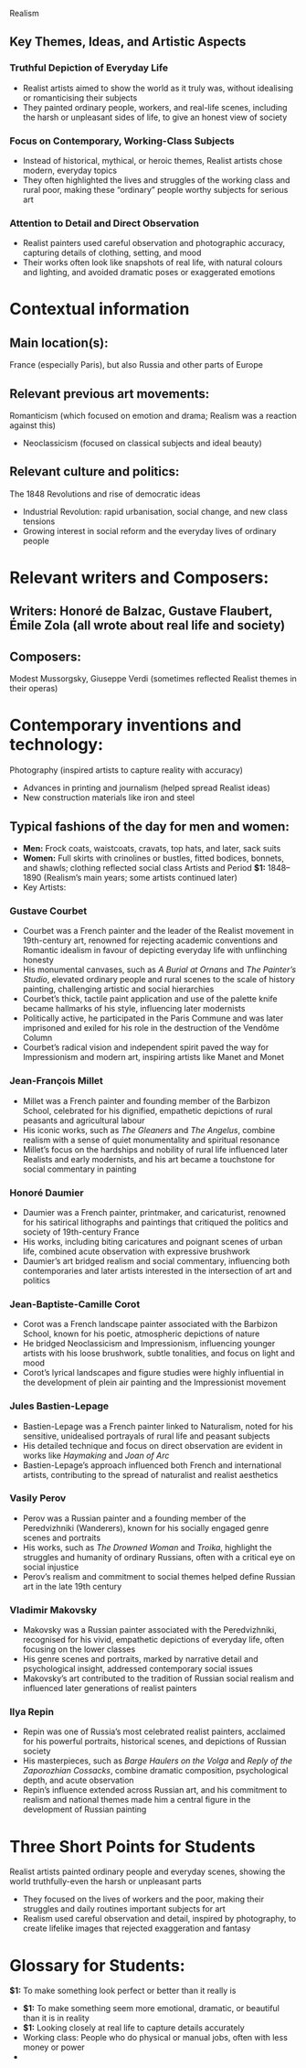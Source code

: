 Realism
## Key Themes, Ideas, and Artistic Aspects
### Truthful Depiction of Everyday Life
- Realist artists aimed to show the world as it truly was, without idealising or romanticising their subjects
- They painted ordinary people, workers, and real-life scenes, including the harsh or unpleasant sides of life, to give an honest view of society
### Focus on Contemporary, Working-Class Subjects
- Instead of historical, mythical, or heroic themes, Realist artists chose modern, everyday topics
- They often highlighted the lives and struggles of the working class and rural poor, making these “ordinary” people worthy subjects for serious art
### Attention to Detail and Direct Observation
- Realist painters used careful observation and photographic accuracy, capturing details of clothing, setting, and mood
- Their works often look like snapshots of real life, with natural colours and lighting, and avoided dramatic poses or exaggerated emotions
# Contextual information
## Main location(s):
France (especially Paris), but also Russia and other parts of Europe
## Relevant previous art movements:
Romanticism (which focused on emotion and drama; Realism was a reaction against this)
- Neoclassicism (focused on classical subjects and ideal beauty)
## Relevant culture and politics:
The 1848 Revolutions and rise of democratic ideas
- Industrial Revolution: rapid urbanisation, social change, and new class tensions
- Growing interest in social reform and the everyday lives of ordinary people
# Relevant writers and Composers:
## Writers: Honoré de Balzac, Gustave Flaubert, Émile Zola (all wrote about real life and society)
## Composers:
 Modest Mussorgsky, Giuseppe Verdi (sometimes reflected Realist themes in their operas)
# Contemporary inventions and technology:
Photography (inspired artists to capture reality with accuracy)
- Advances in printing and journalism (helped spread Realist ideas)
- New construction materials like iron and steel
## Typical fashions of the day for men and women:
- **Men:** Frock coats, waistcoats, cravats, top hats, and later, sack suits
- **Women:**  Full skirts with crinolines or bustles, fitted bodices, bonnets, and shawls; clothing reflected social class
Artists and Period
**$1:**
1848–1890 (Realism’s main years; some artists continued later)
- Key Artists:
### Gustave Courbet
- Courbet was a French painter and the leader of the Realist movement in 19th-century art, renowned for rejecting academic conventions and Romantic idealism in favour of depicting everyday life with unflinching honesty
- His monumental canvases, such as *A Burial at Ornans* and *The Painter’s Studio*, elevated ordinary people and rural scenes to the scale of history painting, challenging artistic and social hierarchies
- Courbet’s thick, tactile paint application and use of the palette knife became hallmarks of his style, influencing later modernists
- Politically active, he participated in the Paris Commune and was later imprisoned and exiled for his role in the destruction of the Vendôme Column
- Courbet’s radical vision and independent spirit paved the way for Impressionism and modern art, inspiring artists like Manet and Monet
### Jean-François Millet
- Millet was a French painter and founding member of the Barbizon School, celebrated for his dignified, empathetic depictions of rural peasants and agricultural labour
- His iconic works, such as *The Gleaners* and *The Angelus*, combine realism with a sense of quiet monumentality and spiritual resonance
- Millet’s focus on the hardships and nobility of rural life influenced later Realists and early modernists, and his art became a touchstone for social commentary in painting
### Honoré Daumier
- Daumier was a French painter, printmaker, and caricaturist, renowned for his satirical lithographs and paintings that critiqued the politics and society of 19th-century France
- His works, including biting caricatures and poignant scenes of urban life, combined acute observation with expressive brushwork
- Daumier’s art bridged realism and social commentary, influencing both contemporaries and later artists interested in the intersection of art and politics
### Jean-Baptiste-Camille Corot
- Corot was a French landscape painter associated with the Barbizon School, known for his poetic, atmospheric depictions of nature
- He bridged Neoclassicism and Impressionism, influencing younger artists with his loose brushwork, subtle tonalities, and focus on light and mood
- Corot’s lyrical landscapes and figure studies were highly influential in the development of plein air painting and the Impressionist movement
### Jules Bastien-Lepage
- Bastien-Lepage was a French painter linked to Naturalism, noted for his sensitive, unidealised portrayals of rural life and peasant subjects
- His detailed technique and focus on direct observation are evident in works like *Haymaking* and *Joan of Arc*
- Bastien-Lepage’s approach influenced both French and international artists, contributing to the spread of naturalist and realist aesthetics
### Vasily Perov
- Perov was a Russian painter and a founding member of the Peredvizhniki (Wanderers), known for his socially engaged genre scenes and portraits
- His works, such as *The Drowned Woman* and *Troika*, highlight the struggles and humanity of ordinary Russians, often with a critical eye on social injustice
- Perov’s realism and commitment to social themes helped define Russian art in the late 19th century
### Vladimir Makovsky
- Makovsky was a Russian painter associated with the Peredvizhniki, recognised for his vivid, empathetic depictions of everyday life, often focusing on the lower classes
- His genre scenes and portraits, marked by narrative detail and psychological insight, addressed contemporary social issues
- Makovsky’s art contributed to the tradition of Russian social realism and influenced later generations of realist painters
### Ilya Repin
- Repin was one of Russia’s most celebrated realist painters, acclaimed for his powerful portraits, historical scenes, and depictions of Russian society
- His masterpieces, such as *Barge Haulers on the Volga* and *Reply of the Zaporozhian Cossacks*, combine dramatic composition, psychological depth, and acute observation
- Repin’s influence extended across Russian art, and his commitment to realism and national themes made him a central figure in the development of Russian painting
# Three Short Points for Students
Realist artists painted ordinary people and everyday scenes, showing the world truthfully-even the harsh or unpleasant parts
- They focused on the lives of workers and the poor, making their struggles and daily routines important subjects for art
- Realism used careful observation and detail, inspired by photography, to create lifelike images that rejected exaggeration and fantasy
# Glossary for Students:
**$1:** To make something look perfect or better than it really is
- **$1:** To make something seem more emotional, dramatic, or beautiful than it is in reality
- **$1:** Looking closely at real life to capture details accurately
- Working class: People who do physical or manual jobs, often with less money or power
- 